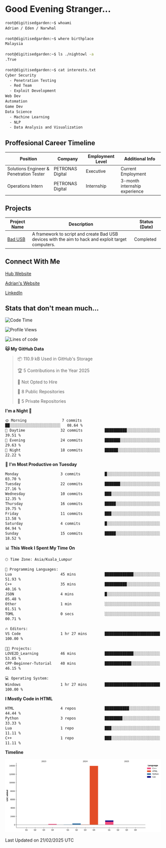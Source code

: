 # Good Evening Stranger...

```bash
root@digitisedgarden:~$ whoami
Adrian / Eden / Narwhal

root@digitisedgarden:~$ where birthplace
Malaysia

root@digitisedgarden:~$ ls ./nightowl -a
.True

root@digitisedgarden:~$ cat interests.txt
Cyber Security
  - Penetration Testing
  - Red Team
  - Exploit Development
Web Dev
Automation
Game Dev
Data Science
  - Machine Learning
  - NLP
  - Data Analysis and Visualization
```

## Proffesional Career Timeline

|Position|Company|Employment Level|Additional Info|
|-------------|---------------------------------------------------------------|----|-----|
|Solutions Engineer & Penetration Tester | PETRONAS Digital |Executive| Current Employment |
|Operations Intern | PETRONAS Digital |Internship|3-month internship experience|

## Projects

| Project Name | Description | Status (Date) |
|--------------|-------------|---------------|
|[Bad USB](https://basusb,digitisedgarden.com)|A framework to script and create Bad USB devices with the aim to hack and exploit target computers.|Completed|

## Connect With Me

[Hub Website](https://digitisedgarden.com)

[Adrian's Website](https://adrian.digitisedgarden.com)

[LinkedIn](https://linkedin.com/in/amiradrian)

## Stats that don't mean much...

<!--START_SECTION:waka-->
![Code Time](http://img.shields.io/badge/Code%20Time-369%20hrs%2035%20mins-blue)

![Profile Views](http://img.shields.io/badge/Profile%20Views-1-blue)

![Lines of code](https://img.shields.io/badge/From%20Hello%20World%20I%27ve%20Written-15.5%20thousand%20lines%20of%20code-blue)

**🐱 My GitHub Data** 

> 📦 110.9 kB Used in GitHub's Storage 
 > 
> 🏆 5 Contributions in the Year 2025
 > 
> 🚫 Not Opted to Hire
 > 
> 📜 8 Public Repositories 
 > 
> 🔑 5 Private Repositories 
 > 
**I'm a Night 🦉** 

```text
🌞 Morning                7 commits           ██░░░░░░░░░░░░░░░░░░░░░░░   08.64 % 
🌆 Daytime                32 commits          ██████████░░░░░░░░░░░░░░░   39.51 % 
🌃 Evening                24 commits          ███████░░░░░░░░░░░░░░░░░░   29.63 % 
🌙 Night                  18 commits          ██████░░░░░░░░░░░░░░░░░░░   22.22 % 
```
📅 **I'm Most Productive on Tuesday** 

```text
Monday                   3 commits           █░░░░░░░░░░░░░░░░░░░░░░░░   03.70 % 
Tuesday                  22 commits          ███████░░░░░░░░░░░░░░░░░░   27.16 % 
Wednesday                10 commits          ███░░░░░░░░░░░░░░░░░░░░░░   12.35 % 
Thursday                 16 commits          █████░░░░░░░░░░░░░░░░░░░░   19.75 % 
Friday                   11 commits          ███░░░░░░░░░░░░░░░░░░░░░░   13.58 % 
Saturday                 4 commits           █░░░░░░░░░░░░░░░░░░░░░░░░   04.94 % 
Sunday                   15 commits          █████░░░░░░░░░░░░░░░░░░░░   18.52 % 
```


📊 **This Week I Spent My Time On** 

```text
🕑︎ Time Zone: Asia/Kuala_Lumpur

💬 Programming Languages: 
Lua                      45 mins             █████████████░░░░░░░░░░░░   51.93 % 
C++                      35 mins             ██████████░░░░░░░░░░░░░░░   40.16 % 
JSON                     4 mins              █░░░░░░░░░░░░░░░░░░░░░░░░   05.48 % 
Other                    1 min               ░░░░░░░░░░░░░░░░░░░░░░░░░   01.51 % 
TOML                     0 secs              ░░░░░░░░░░░░░░░░░░░░░░░░░   00.71 % 

🔥 Editors: 
VS Code                  1 hr 27 mins        █████████████████████████   100.00 % 

🐱‍💻 Projects: 
LOVE2D_Learning          46 mins             █████████████░░░░░░░░░░░░   53.85 % 
CPP-Beginner-Tutorial    40 mins             ████████████░░░░░░░░░░░░░   46.15 % 

💻 Operating System: 
Windows                  1 hr 27 mins        █████████████████████████   100.00 % 
```

**I Mostly Code in HTML** 

```text
HTML                     4 repos             ███████████░░░░░░░░░░░░░░   44.44 % 
Python                   3 repos             ████████░░░░░░░░░░░░░░░░░   33.33 % 
Lua                      1 repo              ███░░░░░░░░░░░░░░░░░░░░░░   11.11 % 
C++                      1 repo              ███░░░░░░░░░░░░░░░░░░░░░░   11.11 % 
```



**Timeline**

![Lines of Code chart](https://raw.githubusercontent.com/0xnarwhal/0xnarwhal/main/assets/bar_graph.png)


 Last Updated on 21/02/2025 UTC
<!--END_SECTION:waka-->
